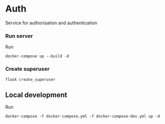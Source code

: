 # Auth

Service for authorisation and authentication

### Run server
Run
```
docker-compose up --build -d
```
### Create superuser
```
flask create_superuser 
```

## Local development
Run
```
docker-compose -f docker-compose.yml -f docker-compose-dev.yml up -d
```
